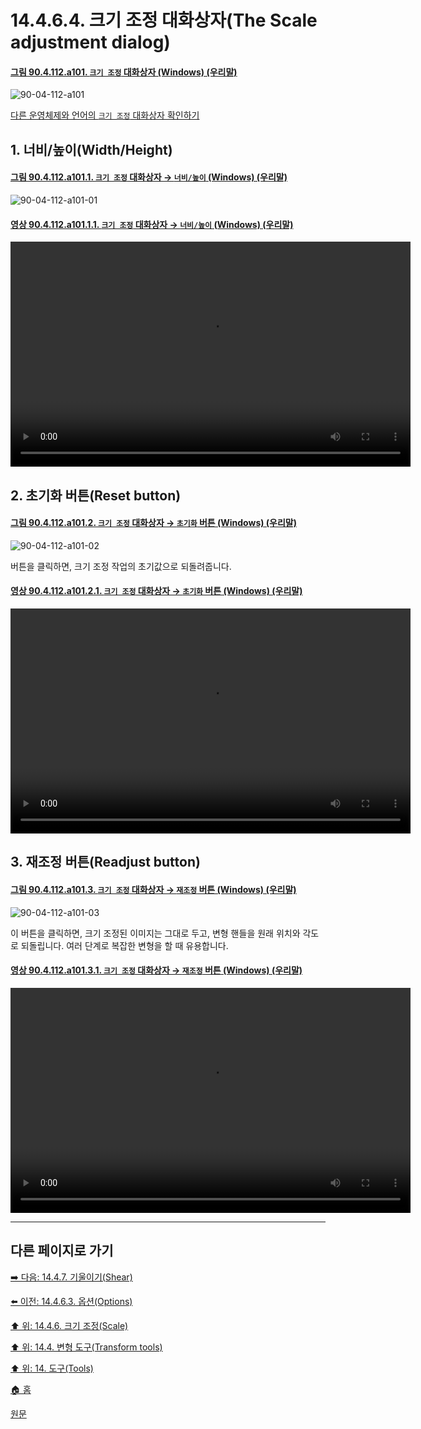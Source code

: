# 14.4.6.4. 크기 조정 대화상자(The Scale adjustment dialog)

<a id="90-04-112-a101"></a>

#### [그림 90.4.112.a101. `크기 조정` 대화상자 (Windows) (우리말)](./90-04-112-scale_adjustment.md#90-04-112-a101)
![90-04-112-a101](https://github.com/wonder13662/gimp/assets/15767104/4e7b58f0-e858-414a-be2b-ffd031635591)

[다른 운영체제와 언어의 `크기 조정` 대화상자 확인하기](./90-04-112-scale_adjustment.md#90-04-112-a102)

<a id="14-04-05-04-s1"></a>

## 1. 너비/높이(Width/Height)

<a id="90-04-112-a101-01"></a>

#### [그림 90.4.112.a101.1. `크기 조정` 대화상자 → `너비/높이` (Windows) (우리말)](./90-04-112-scale_adjustment.md#90-04-112-a101-01)
![90-04-112-a101-01](https://github.com/wonder13662/gimp/assets/15767104/fbdc1717-1b5f-4f26-b20e-8036159bcf16)

<a id="90-04-112-a101-01-01"></a>

#### [영상 90.4.112.a101.1.1. `크기 조정` 대화상자 → `너비/높이` (Windows) (우리말)](./90-04-112-scale_adjustment.md#90-04-112-a101-01-01)
<video controls="controls" width="640" height="360" src="https://github.com/wonder13662/gimp/assets/15767104/6a97a85a-6d4f-4adf-ab82-4c7741e38976"></video>

## 2. 초기화 버튼(Reset button)

<a id="90-04-112-a101-02"></a>

#### [그림 90.4.112.a101.2. `크기 조정` 대화상자 → `초기화` 버튼 (Windows) (우리말)](./90-04-112-scale_adjustment.md#90-04-112-a101-02)
![90-04-112-a101-02](https://github.com/wonder13662/gimp/assets/15767104/04aa9b91-9730-4636-b52b-1098de722b24)

버튼을 클릭하면, 크기 조정 작업의 초기값으로 되돌려줍니다.

<a id="90-04-112-a101-02-01"></a>

#### [영상 90.4.112.a101.2.1. `크기 조정` 대화상자 → `초기화` 버튼 (Windows) (우리말)](./90-04-112-scale_adjustment.md#90-04-112-a101-02-01)
<video controls="controls" width="640" height="360" src="https://github.com/wonder13662/gimp/assets/15767104/cd3cc962-b554-4bac-b6de-4b71195afcbd"></video>

## 3. 재조정 버튼(Readjust button)

<a id="90-04-112-a101-03"></a>

#### [그림 90.4.112.a101.3. `크기 조정` 대화상자 → `재조정` 버튼 (Windows) (우리말)](./90-04-112-scale_adjustment.md#90-04-112-a101-03)
![90-04-112-a101-03](https://github.com/wonder13662/gimp/assets/15767104/c2fed4c8-00b9-4776-98d0-3ee40c9be6f3)

이 버튼을 클릭하면, 크기 조정된 이미지는 그대로 두고, 변형 핸들을 원래 위치와 각도로 되돌립니다. 여러 단계로 복잡한 변형을 할 때 유용합니다.

<a id="90-04-112-a101-03-01"></a>

#### [영상 90.4.112.a101.3.1. `크기 조정` 대화상자 → `재조정` 버튼 (Windows) (우리말)](./90-04-112-scale_adjustment.md#90-04-112-a101-03-01)
<video controls="controls" width="640" height="360" src="https://github.com/wonder13662/gimp/assets/15767104/efe7613a-79e7-4fcc-8b1f-a861670c7e7a"></video>

***

## 다른 페이지로 가기

[➡️ 다음: 14.4.7. 기울이기(Shear)](./14-04-07-00-shear.md)

[⬅️ 이전: 14.4.6.3. 옵션(Options)](./14-04-06-03-options.md)

[⬆️ 위: 14.4.6. 크기 조정(Scale)](./14-04-06-00-scale.md)

[⬆️ 위: 14.4. 변형 도구(Transform tools)](./14-04-00-transform-tools.md)

[⬆️ 위: 14. 도구(Tools)](./14-00-tools.md)

[🏠 홈](./00-home.md)

[원문](https://docs.gimp.org/2.10/ko/gimp-tool-scale.html#idm15514)